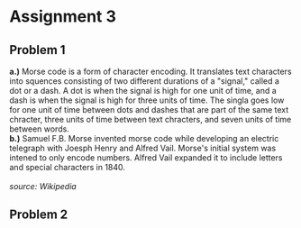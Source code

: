 # **Assignment 3**

## Problem 1
**a.)** Morse code is a form of character encoding. It translates text characters into squences consisting of two different durations of a "signal," called a dot or a dash. A dot is when the signal is high for one unit
of time, and a dash is when the signal is high for three units of time. The singla goes low for one unit of time between dots and dashes that are part of the same text chracter, three units of time between text chracters, 
and seven units of time between words.\
**b.)** Samuel F.B. Morse invented morse code while developing an electric telegraph with Joesph Henry and Alfred Vail. Morse's initial system was intened to only encode numbers. Alfred Vail expanded it to include letters 
and special characters in 1840.\
\
*source: Wikipedia*

## Problem 2

